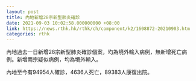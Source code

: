 ```yaml
---
layout: post
title: 內地新增28宗新型肺炎確診
date: 2021-09-03 10:02:58.000000000 +08:00
link: https://news.rthk.hk/rthk/ch/component/k2/1608872-20210903.htm
categories: rthk
---
```


內地過去一日新增28宗新型肺炎確診個案，均為境外輸入病例，無新增死亡病例。新增兩宗疑似病例，均為境外輸入。

內地至今有94954人確診，4636人死亡，89383人康復出院。
